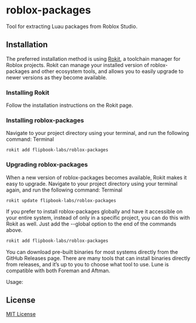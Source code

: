 # roblox-packages

Tool for extracting Luau packages from Roblox Studio.

## Installation

The preferred installation method is using [Rokit](https://github.com/rojo-rbx/rokit), a toolchain manager for Roblox projects. Rokit can manage your installed version of roblox-packages and other ecosystem tools, and allows you to easily upgrade to newer versions as they become available.

### Installing Rokit

Follow the installation instructions on the Rokit page.

### Installing roblox-packages

Navigate to your project directory using your terminal, and run the following command:
Terminal

```
rokit add flipbook-labs/roblox-packages
```

### Upgrading roblox-packages

When a new version of roblox-packages becomes available, Rokit makes it easy to upgrade. Navigate to your project directory using your terminal again, and run the following command:
Terminal

```
rokit update flipbook-labs/roblox-packages
```

If you prefer to install roblox-packages globally and have it accessible on your entire system, instead of only in a specific project, you can do this with Rokit as well. Just add the --global option to the end of the commands above.
```sh
rokit add flipbook-labs/roblox-packages
```

You can download pre-built binaries for most systems directly from the GitHub Releases page. There are many tools that can install binaries directly from releases, and it’s up to you to choose what tool to use. Lune is compatible with both Foreman and Aftman.

Usage:

## License

[MIT License](LICENSE)
